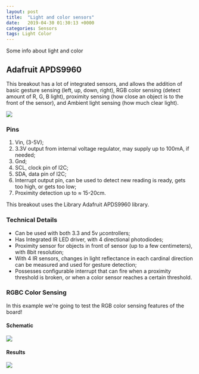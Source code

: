 ```yaml
---
layout: post
title:  "Light and color sensors"
date:   2019-04-30 01:30:13 +0000
categories: Sensors
tags: Light Color
---
```


Some info about light and color

## Adafruit APDS9960

This breakout has a lot of integrated sensors, and allows the addition of basic gesture sensing (left, up, down, right), RGB color sensing (detect amount of R, G, B light), proximity sensing (how close an object is to the front of the sensor), and Ambient light sensing (how much clear light).

![](/docs/assets/res/apds99603_1.png)

### Pins
1. Vin, (3-5V);
2. 3.3V output from internal voltage regulator, may supply up to 100mA, if needed;
3. Gnd;
4. SCL, clock pin of I2C;
5. SDA, data pin of I2C;
6. Interrupt output pin, can be used to detect new reading is ready, gets too high, or gets too low;
7. Proximity detection up to ≈ 15-20cm.

This breakout uses the Library Adafruit APDS9960 library.

### Technical Details
* Can be used with both 3.3 and 5v µcontrollers;
* Has Integrated IR LED driver, with 4 directional photodiodes;
* Proximity sensor for objects in front of sensor (up to a few centimeters), with 8bit resolution;
* With 4 IR sensors, changes in light reflectance in each cardinal direction can be measured and used for gesture detection;
* Possesses configurable interrupt that can fire when a proximity threshold is broken, or when a color sensor reaches a certain threshold.


### RGBC Color Sensing
In this example we're going to test the RGB color sensing features of the board!

#### Schematic
![](/docs/assets/res/apds99603_1.png)

#### Results
![](/docs/assets/res/apds99603_2.gif)
